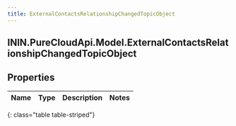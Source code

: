 ```yaml
---
title: ExternalContactsRelationshipChangedTopicObject
---
```

## ININ.PureCloudApi.Model.ExternalContactsRelationshipChangedTopicObject

## Properties

|Name | Type | Description | Notes|
|------------ | ------------- | ------------- | -------------|
{: class="table table-striped"}


